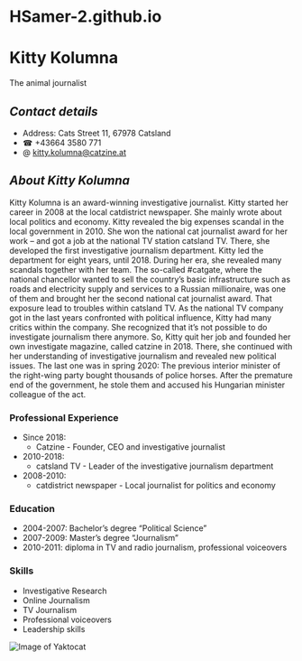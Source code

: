 # HSamer-2.github.io

# Kitty Kolumna
The animal journalist

## *Contact details*
   * Address: Cats Street 11, 67978 Catsland
   * ☎ +43664 3580 771 
   * @ kitty.kolumna@catzine.at

## *About Kitty Kolumna*
Kitty Kolumna is an award-winning investigative journalist. Kitty started her career in 2008 at the local catdistrict newspaper. She mainly wrote about local politics and economy. Kitty revealed the big expenses scandal in the local government in 2010. She won the national cat journalist award for her work – and got a job at the national TV station catsland TV. There, she developed the first investigative journalism department. Kitty led the department for eight years, until 2018. During her era, she revealed many scandals together with her team. The so-called #catgate, where the national chancellor wanted to sell the country’s basic infrastructure such as roads and electricity supply and services to a Russian millionaire, was one of them and brought her the second national cat journalist award. That exposure lead to troubles within catsland TV. As the national TV company got in the last years confronted with political influence, Kitty had many critics within the company. She recognized that it’s not possible to do investigate journalism there anymore. So, Kitty quit her job and founded her own investigate magazine, called catzine in 2018. There, she continued with her understanding of investigative journalism and revealed new political issues. The last one was in spring 2020: The previous interior minister of the right-wing party bought thousands of police horses. After the premature end of the government, he stole them and accused his Hungarian minister colleague of the act.

### Professional Experience
* Since 2018: 
  * Catzine  -  Founder, CEO and investigative journalist
* 2010-2018:  
  * catsland TV  -  Leader of the investigative journalism department
* 2008-2010:  
  * catdistrict newspaper  -  Local journalist for politics and economy

### Education
* 2004-2007: Bachelor’s degree “Political Science”
* 2007-2009: Master’s degree “Journalism”
* 2010-2011: diploma in TV and radio journalism, professional voiceovers

### Skills
* Investigative Research
* Online Journalism
* TV Journalism
* Professional voiceovers
* Leadership skills

![Image of Yaktocat](https://octodex.github.com/images/yaktocat.png)

